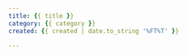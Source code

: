 ```yaml
---
title: {{ title }}
category: {{ category }}
created: {{ created | date.to_string '%FT%T' }}

---
```


